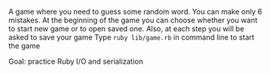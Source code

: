 A game where you need to guess some random word. You can make only 6 mistakes.
At the beginning of the game you can choose whether you want to start new game or to open saved one. Also, at each step you will be asked to save your game
Type `ruby lib/game.rb` in command line to start the game

Goal: practice Ruby I/O and serialization
